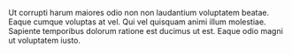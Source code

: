 Ut corrupti harum maiores odio non non laudantium voluptatem beatae.
Eaque cumque voluptas at vel.
Qui vel quisquam animi illum molestiae.
Sapiente temporibus dolorum ratione est ducimus ut est.
Eaque odio magni ut voluptatem iusto.